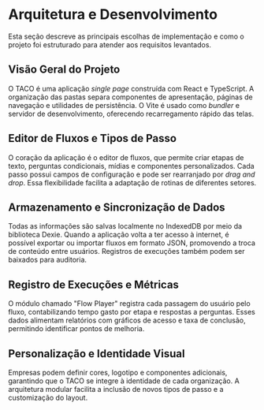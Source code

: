 # Arquitetura e Desenvolvimento

Esta seção descreve as principais escolhas de implementação e como o projeto foi estruturado para atender aos requisitos levantados.

## Visão Geral do Projeto

O TACO é uma aplicação *single page* construída com React e TypeScript. A organização das pastas separa componentes de apresentação, páginas de navegação e utilidades de persistência. O Vite é usado como *bundler* e servidor de desenvolvimento, oferecendo recarregamento rápido das telas.

## Editor de Fluxos e Tipos de Passo

O coração da aplicação é o editor de fluxos, que permite criar etapas de texto, perguntas condicionais, mídias e componentes personalizados. Cada passo possui campos de configuração e pode ser rearranjado por *drag and drop*. Essa flexibilidade facilita a adaptação de rotinas de diferentes setores.

## Armazenamento e Sincronização de Dados

Todas as informações são salvas localmente no IndexedDB por meio da biblioteca Dexie. Quando a aplicação volta a ter acesso à internet, é possível exportar ou importar fluxos em formato JSON, promovendo a troca de conteúdo entre usuários. Registros de execuções também podem ser baixados para auditoria.

## Registro de Execuções e Métricas

O módulo chamado "Flow Player" registra cada passagem do usuário pelo fluxo, contabilizando tempo gasto por etapa e respostas a perguntas. Esses dados alimentam relatórios com gráficos de acesso e taxa de conclusão, permitindo identificar pontos de melhoria.

## Personalização e Identidade Visual

Empresas podem definir cores, logotipo e componentes adicionais, garantindo que o TACO se integre à identidade de cada organização. A arquitetura modular facilita a inclusão de novos tipos de passo e a customização do layout.
